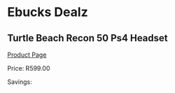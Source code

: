 
# Ebucks Dealz
## Turtle Beach Recon 50 Ps4 Headset
[Product Page](https://www.ebucks.com/web/shop/productSelected.do?prodId=1193390244&catId=1193873409)

Price: R599.00

Savings: 


	